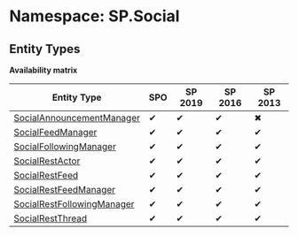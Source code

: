 # Namespace: SP.Social

## Entity Types

**Availability matrix**

Entity Type | SPO | SP 2019 | SP 2016 | SP 2013
----------|-----|---------|---------|--------
[SocialAnnouncementManager](./EntityTypes/SocialAnnouncementManager.md) | ✔ | ✔ | ✔ | ✖
[SocialFeedManager](./EntityTypes/SocialFeedManager.md) | ✔ | ✔ | ✔ | ✔
[SocialFollowingManager](./EntityTypes/SocialFollowingManager.md) | ✔ | ✔ | ✔ | ✔
[SocialRestActor](./EntityTypes/SocialRestActor.md) | ✔ | ✔ | ✔ | ✔
[SocialRestFeed](./EntityTypes/SocialRestFeed.md) | ✔ | ✔ | ✔ | ✔
[SocialRestFeedManager](./EntityTypes/SocialRestFeedManager.md) | ✔ | ✔ | ✔ | ✔
[SocialRestFollowingManager](./EntityTypes/SocialRestFollowingManager.md) | ✔ | ✔ | ✔ | ✔
[SocialRestThread](./EntityTypes/SocialRestThread.md) | ✔ | ✔ | ✔ | ✔
